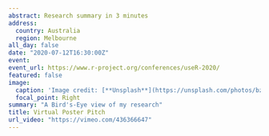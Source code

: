 ```yaml
---
abstract: Research summary in 3 minutes
address:
  country: Australia
  region: Melbourne
all_day: false
date: "2020-07-12T16:30:00Z"
event: 
event_url: https://www.r-project.org/conferences/useR-2020/
featured: false
image:
  caption: 'Image credit: [**Unsplash**](https://unsplash.com/photos/bzdhc5b3Bxs)'
  focal_point: Right
summary: "A Bird's-Eye view of my research"
title: Virtual Poster Pitch
url_video: "https://vimeo.com/436366647"
---
```


